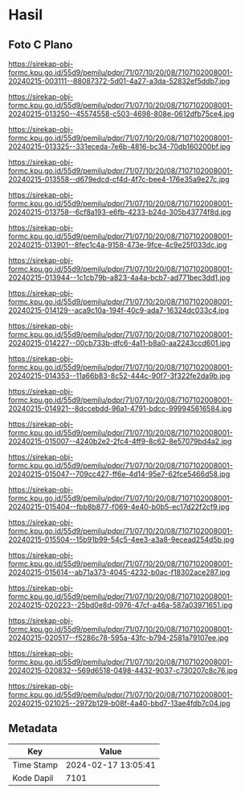 # Hasil

## Foto C Plano

https://sirekap-obj-formc.kpu.go.id/55d9/pemilu/pdpr/71/07/10/20/08/7107102008001-20240215-003111--88087372-5d01-4a27-a3da-52832ef5ddb7.jpg

https://sirekap-obj-formc.kpu.go.id/55d9/pemilu/pdpr/71/07/10/20/08/7107102008001-20240215-013250--45574558-c503-4698-808e-0612dfb75ce4.jpg

https://sirekap-obj-formc.kpu.go.id/55d9/pemilu/pdpr/71/07/10/20/08/7107102008001-20240215-013325--331eceda-7e6b-4816-bc34-70db160200bf.jpg

https://sirekap-obj-formc.kpu.go.id/55d9/pemilu/pdpr/71/07/10/20/08/7107102008001-20240215-013558--d679edcd-cf4d-4f7c-bee4-176e35a9e27c.jpg

https://sirekap-obj-formc.kpu.go.id/55d9/pemilu/pdpr/71/07/10/20/08/7107102008001-20240215-013758--6cf8a193-e6fb-4233-b24d-305b43774f8d.jpg

https://sirekap-obj-formc.kpu.go.id/55d9/pemilu/pdpr/71/07/10/20/08/7107102008001-20240215-013901--8fec1c4a-9158-473e-9fce-4c9e25f033dc.jpg

https://sirekap-obj-formc.kpu.go.id/55d9/pemilu/pdpr/71/07/10/20/08/7107102008001-20240215-013944--1c1cb79b-a823-4a4a-bcb7-ad771bec3dd1.jpg

https://sirekap-obj-formc.kpu.go.id/55d9/pemilu/pdpr/71/07/10/20/08/7107102008001-20240215-014129--aca9c10a-194f-40c9-ada7-16324dc033c4.jpg

https://sirekap-obj-formc.kpu.go.id/55d9/pemilu/pdpr/71/07/10/20/08/7107102008001-20240215-014227--00cb733b-dfc6-4a11-b8a0-aa2243ccd601.jpg

https://sirekap-obj-formc.kpu.go.id/55d9/pemilu/pdpr/71/07/10/20/08/7107102008001-20240215-014353--11a66b83-8c52-444c-90f7-3f322fe2da9b.jpg

https://sirekap-obj-formc.kpu.go.id/55d9/pemilu/pdpr/71/07/10/20/08/7107102008001-20240215-014921--8dccebdd-96a1-4791-bdcc-999945616584.jpg

https://sirekap-obj-formc.kpu.go.id/55d9/pemilu/pdpr/71/07/10/20/08/7107102008001-20240215-015007--4240b2e2-2fc4-4ff9-8c62-8e57079bd4a2.jpg

https://sirekap-obj-formc.kpu.go.id/55d9/pemilu/pdpr/71/07/10/20/08/7107102008001-20240215-015047--709cc427-ff6e-4d14-95e7-62fce5466d58.jpg

https://sirekap-obj-formc.kpu.go.id/55d9/pemilu/pdpr/71/07/10/20/08/7107102008001-20240215-015404--fbb8b877-f069-4e40-b0b5-ec17d22f2cf9.jpg

https://sirekap-obj-formc.kpu.go.id/55d9/pemilu/pdpr/71/07/10/20/08/7107102008001-20240215-015504--15b91b99-54c5-4ee3-a3a8-9ecead254d5b.jpg

https://sirekap-obj-formc.kpu.go.id/55d9/pemilu/pdpr/71/07/10/20/08/7107102008001-20240215-015614--ab71a373-4045-4232-b0ac-f18302ace287.jpg

https://sirekap-obj-formc.kpu.go.id/55d9/pemilu/pdpr/71/07/10/20/08/7107102008001-20240215-020223--25bd0e8d-0976-47cf-a46a-587a03971651.jpg

https://sirekap-obj-formc.kpu.go.id/55d9/pemilu/pdpr/71/07/10/20/08/7107102008001-20240215-020517--f5286c78-595a-43fc-b794-2581a79107ee.jpg

https://sirekap-obj-formc.kpu.go.id/55d9/pemilu/pdpr/71/07/10/20/08/7107102008001-20240215-020832--569d6518-0498-4432-9037-c730207c8c76.jpg

https://sirekap-obj-formc.kpu.go.id/55d9/pemilu/pdpr/71/07/10/20/08/7107102008001-20240215-021025--2972b129-b08f-4a40-bbd7-13ae4fdb7c04.jpg


## Metadata

| Key        | Value               |
| ---------- | ------------------- |
| Time Stamp | 2024-02-17 13:05:41 |
| Kode Dapil | 7101                |



